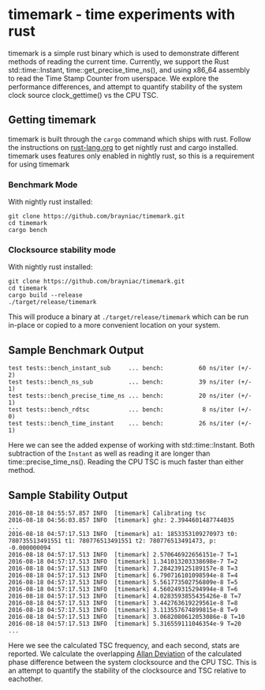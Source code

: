 # timemark - time experiments with rust

timemark is a simple rust binary which is used to demonstrate different methods of reading the current time. Currently, we support the Rust std::time::Instant, time::get_precise_time_ns(), and using x86_64 assembly to read the Time Stamp Counter from userspace. We explore the performance differences, and attempt to quantify stability of the system clock source clock_gettime() vs the CPU TSC.

## Getting timemark

timemark is built through the `cargo` command which ships with rust. Follow the instructions on [rust-lang.org][2] to get nightly rust and cargo installed. timemark uses features only enabled in nightly rust, so this is a requirement for using timemark

### Benchmark Mode

With nightly rust installed:

```shell
git clone https://github.com/brayniac/timemark.git
cd timemark
cargo bench
```

### Clocksource stability mode

With nightly rust installed:

```shell
git clone https://github.com/brayniac/timemark.git
cd timemark
cargo build --release
./target/release/timemark
```

This will produce a binary at `./target/release/timemark` which can be run in-place or copied to a more convenient location on your system.

## Sample Benchmark Output

```
test tests::bench_instant_sub     ... bench:          60 ns/iter (+/- 2)
test tests::bench_ns_sub          ... bench:          39 ns/iter (+/- 1)
test tests::bench_precise_time_ns ... bench:          20 ns/iter (+/- 1)
test tests::bench_rdtsc           ... bench:           8 ns/iter (+/- 0)
test tests::bench_time_instant    ... bench:          26 ns/iter (+/- 1)
```

Here we can see the added expense of working with std::time::Instant. Both subtraction of the `Instant` as well as reading it are longer than time::precise_time_ns(). Reading the CPU TSC is much faster than either method.

## Sample Stability Output
```
2016-08-18 04:55:57.857 INFO  [timemark] Calibrating tsc
2016-08-18 04:56:03.857 INFO  [timemark] ghz: 2.3944601487744035
...
2016-08-18 04:57:17.513 INFO  [timemark] a1: 1853353109270973 t0: 780735513491551 t1: 780776513491551 t2: 780776513491473, p: -0.000000094
2016-08-18 04:57:17.513 INFO  [timemark] 2.570646922656151e-7 T=1
2016-08-18 04:57:17.513 INFO  [timemark] 1.341013203338698e-7 T=2
2016-08-18 04:57:17.513 INFO  [timemark] 7.284239125189157e-8 T=3
2016-08-18 04:57:17.513 INFO  [timemark] 6.790716101098594e-8 T=4
2016-08-18 04:57:17.513 INFO  [timemark] 5.561773502756809e-8 T=5
2016-08-18 04:57:17.513 INFO  [timemark] 4.560249315294994e-8 T=6
2016-08-18 04:57:17.513 INFO  [timemark] 4.0283593855435426e-8 T=7
2016-08-18 04:57:17.513 INFO  [timemark] 3.442763619229561e-8 T=8
2016-08-18 04:57:17.513 INFO  [timemark] 3.113557674899815e-8 T=9
2016-08-18 04:57:17.513 INFO  [timemark] 3.0682080612053086e-8 T=10
2016-08-18 04:57:17.513 INFO  [timemark] 5.316559111046354e-9 T=20
...
```

Here we see the calculated TSC frequency, and each second, stats are reported. We calculate the overlapping [Allan Deviation][3] of the calculated phase difference between the system clocksource and the CPU TSC. This is an attempt to quantify the stability of the clocksource and TSC relative to eachother.

[1]: https://github.com/brson/multirust
[2]: https://rust-lang.org/
[3]: https://en.wikipedia.org/wiki/Allan_variance